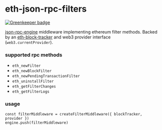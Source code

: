 # eth-json-rpc-filters

[![Greenkeeper badge](https://badges.greenkeeper.io/kumavis/eth-json-rpc-filters.svg)](https://greenkeeper.io/)

[json-rpc-engine](https://github.com/kumavis/json-rpc-engine) middleware implementing ethereum filter methods.
Backed by an [eth-block-tracker](https://github.com/MetaMask/eth-block-tracker) and web3 provider interface (`web3.currentProvider`).

### supported rpc methods
- `eth_newFilter`
- `eth_newBlockFilter`
- `eth_newPendingTransactionFilter`
- `eth_uninstallFilter`
- `eth_getFilterChanges`
- `eth_getFilterLogs`

### usage
```
const filterMiddleware = createFilterMiddleware({ blockTracker, provider })
engine.push(filterMiddleware)
```